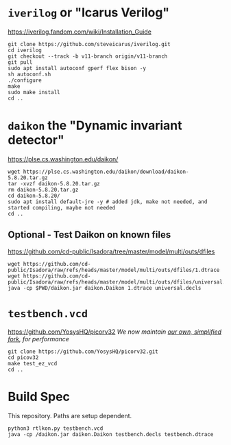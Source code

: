 # `iverilog` or "Icarus Verilog"

https://iverilog.fandom.com/wiki/Installation_Guide

    git clone https://github.com/steveicarus/iverilog.git
    cd iverilog
    git checkout --track -b v11-branch origin/v11-branch
    git pull
    sudo apt install autoconf gperf flex bison -y
    sh autoconf.sh
    ./configure
    make
    sudo make install
    cd ..

# `daikon` the "Dynamic invariant detector"

https://plse.cs.washington.edu/daikon/

    wget https://plse.cs.washington.edu/daikon/download/daikon-5.8.20.tar.gz
    tar -xvzf daikon-5.8.20.tar.gz
    rm daikon-5.8.20.tar.gz
    cd daikon-5.8.20/
    sudo apt install default-jre -y # added jdk, make not needed, and started compiling, maybe not needed
    cd ..

## Optional -  Test Daikon on known files

https://github.com/cd-public/Isadora/tree/master/model/multi/outs/dfiles

    wget https://github.com/cd-public/Isadora/raw/refs/heads/master/model/multi/outs/dfiles/1.dtrace
    wget https://github.com/cd-public/Isadora/raw/refs/heads/master/model/multi/outs/dfiles/universal.decls
    java -cp $PWD/daikon.jar daikon.Daikon 1.dtrace universal.decls

# `testbench.vcd`

https://github.com/YosysHQ/picorv32
*We now maintain [our own, simplified fork](https://github.com/hwcicd/picorv32), for performance*

    git clone https://github.com/YosysHQ/picorv32.git
    cd picov32
    make test_ez_vcd
    cd ..

# Build Spec

This repository. Paths are setup dependent.

    python3 rtlkon.py testbench.vcd
    java -cp /daikon.jar daikon.Daikon testbench.decls testbench.dtrace
